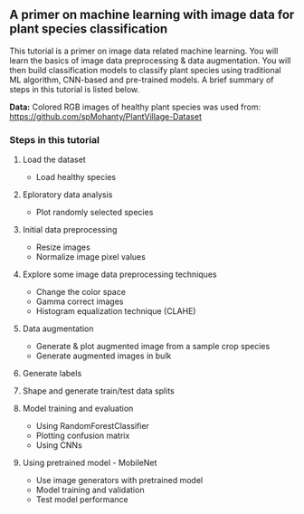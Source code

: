 ## A primer on machine learning with image data for plant species classification

This tutorial is a primer on image data related machine learning. You will learn the basics of image data preprocessing &amp; data augmentation. You will then build classification models to classify plant species using traditional ML algorithm, CNN-based and pre-trained models. A brief summary of steps in this tutorial is listed below.

**Data:** Colored RGB images of healthy plant species was used from: https://github.com/spMohanty/PlantVillage-Dataset

### Steps in this tutorial

1. Load the dataset
   - Load healthy species
   
2. Eploratory data analysis
   - Plot randomly selected species
   
3. Initial data preprocessing
   - Resize images
   - Normalize image pixel values
   
4. Explore some image data preprocessing techniques
   - Change the color space
   - Gamma correct images
   - Histogram equalization technique (CLAHE)
   
5. Data augmentation
   - Generate & plot augmented image from a sample crop species
   - Generate augmented images in bulk
   
6. Generate labels

7. Shape and generate train/test data splits

8. Model training and evaluation
   - Using RandomForestClassifier
   - Plotting confusion matrix
   - Using CNNs
   
9. Using pretrained model - MobileNet
   - Use image generators with pretrained model
   - Model training and validation
   - Test model performance
